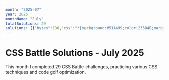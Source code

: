 ```yaml
---
month: "2025-07"
year: 2025
monthName: "July"
totalSolutions: 29
solutions: [{"bytes":138,"css":"*{background:#51A499;color:23384B;margin:50 120;border-left:5em dotted;*{border-inline:5em solid;border-left-color:#0000;margin:40 0 20-80","date":"2025-07-01","difficulty":"medium","has_image":true,"screenshot":"target-1-comparison.png","target":182},{"bytes":182,"css":"*{background:#EFF8FE;+*{margin:50 50 40 40;border:solid#4F77FF;border-width:0 0 10 10;display:flex}p{background:#4F77FF;margin:var(--t,60)0 0 30;width:60;+p{width:50;--t:0;+p{--t:100","date":"2025-07-02","difficulty":"medium","has_image":true,"screenshot":"target-1-comparison.png","target":183},{"bytes":177,"css":"html{background:#CE636F;border-top:10ch solid#F7BED9;p{margin:-168 72;padding:120;border-radius:5ch;background:repeating-conic-gradient(#B44141 0 25%,#F7BED9 0 50%)0 0/20ch 20ch","date":"2025-07-03","difficulty":"medium","has_image":true,"screenshot":"target-1-comparison.png","target":184},{"bytes":208,"css":"p{margin:-10 57;padding:23% 0;border-inline:var(--b,60px)solid#D9D9D9;+p{margin:10 137;--b:55px;img{background:radial-gradient( at bottom,#D9D9D9 0 39.3%,#000 0 70.7%,#0000 0);padding:67.5 135;margin:-243-135","date":"2025-07-04","difficulty":"easy","has_image":true,"screenshot":"target-1-comparison.png","target":185},{"bytes":116,"css":"\u0026amp;{border-radius:5vw;box-shadow:0 0 0 2in#F0CD48;margin:110 20}*{border:11q solid#394257;*{margin:16 97%16 28;zoom:.5","date":"2025-07-05","difficulty":"medium","has_image":true,"screenshot":"target-1-comparison.png","target":186},{"bytes":147,"css":"\u0026amp;{color:556D7F;border:5vw solid}*{background:#FADE8B;margin:50 40;*{margin:10 65;box-shadow:0-5em,0 5em,-50vh 95px,50vh 95px,-50vh -95px,50vh -95px","date":"2025-07-06","difficulty":"medium","has_image":true,"screenshot":"target-1-comparison.png","target":187},{"bytes":124,"css":"\u0026amp;{background:#32295A;border-radius:3in;border:250px solid#48BF7D}p{border:5ch solid #32295A;margin:-298;width:370;height:270","date":"2025-07-07","difficulty":"medium","has_image":true,"screenshot":"target-1-comparison.png","target":188},{"bytes":125,"css":"*{--t:32q solid#8CB457;background:#085328}\u0026amp;{margin:30 50;border-block:var(--t);*{height:180;margin:0 30;border-inline:var(--t","date":"2025-07-08","difficulty":"medium","has_image":true,"screenshot":"target-1-comparison.png","target":189},{"bytes":184,"css":"*{color:#2E312B;background:#D9D9D9;box-shadow:30vw 30vw 0 5ch,-30vw 30vw 0 5ch,30vw -30vw 0 5ch,-30vw -30vw 0 5ch;*{background:#2E312B;padding:16;margin:110 40%;border:5vw solid#7AA70A","date":"2025-07-09","difficulty":"medium","has_image":true,"screenshot":"target-1-comparison.png","target":190},{"bytes":242,"css":"*{margin:40 115;background:#7AA70A;border:solid#fff;border-width:var(--b,5ch 0);border-radius:var(--r,5ch 5ch 70px);*{margin:0 60 60 0;--b:0 0 5ch 5ch;--r:0 0 0 30px}p{position:fixed;--b:5ch 5ch 5ch 0;margin:40 30;padding:30;--r:0 70px 70px 0","date":"2025-07-10","difficulty":"easy","has_image":true,"screenshot":"target-1-comparison.png","target":191},{"bytes":205,"css":"\u0026amp;{background:#F7BED9;border:5ch dotted#F069AB;margin:25%60 25%30;padding:6 73;p{position:fixed;color:EC0076;border:solid;border-radius:1in;border-width:20 50;margin:6-61;box-shadow:60vh 0,60vh -20vh,0-20vh","date":"2025-07-11","difficulty":"easy","has_image":true,"screenshot":"target-1-comparison.png","target":192},{"bytes":166,"css":"\u0026amp;{outline:5ch solid#504B72}*{--a:#FFFBCC;--b:#504B72;margin:40;background:linear-gradient(var(--a)15vw,var(--b)0 5em)0 0/1q 5em;*{margin:0 100;--a:#504B72;--b:#FFFBCC","date":"2025-07-12","difficulty":"medium","has_image":true,"screenshot":"target-1-comparison.png","target":193},{"bytes":84,"css":"\u0026amp;{background:conic-gradient(at 30px 5em,#48BF7D 0 75%,#FFF 75%100%)5vh 5vh/42.5%95px","date":"2025-07-13","difficulty":"hard","has_image":true,"screenshot":"target-1-comparison.png","target":194},{"bytes":174,"css":"\u0026amp;{margin:23 25 110;background:radial-gradient(1q at 50%0,#CEEDFF 50vh,#0000),radial-gradient(1q at 50%29vh,#2BBBF3 175px,#0000)no-repeat,#CEEDFF;box-shadow:inset 0-5em#05476C","date":"2025-07-14","difficulty":"medium","has_image":true,"screenshot":"target-1-comparison.png","target":195},{"bytes":154,"css":"\u0026amp;{background:#2F5A76;border-block:30px solid#F5BB60;translate:45vh;*{margin:105 380 105-10;border-radius:50%;color:F5BB60;box-shadow:30px 0,40vw 0,-25vw 0","date":"2025-07-15","difficulty":"medium","has_image":true,"screenshot":"target-1-comparison.png","target":196},{"bytes":203,"css":"\u0026amp;{background:#32295A;color:48BF7D;box-shadow:0 var(--a,5vh 0 25px);}p{position:fixed;margin:102 167;padding:25;border-radius:9in;box-shadow:0 var(--a,5vh 0 25px);+p{padding:100;margin:2 92;--a:5ch 0 50px","date":"2025-07-16","difficulty":"easy","has_image":true,"screenshot":"target-1-comparison.png","target":197},{"bytes":151,"css":"p{color:243D83;margin:120 162 0 122;background:#6592CF;height:120;box-shadow:15vw 15vw,-15vw -15vw,3vw -3vw#fff,-3vw 3vw#fff,5ch -15vw#6592CF,0 0 0 9in","date":"2025-07-17","difficulty":"medium","has_image":true,"screenshot":"target-1-comparison.png","target":198},{"bytes":210,"css":"*{background:radial-gradient(1q at 50%var(--t,100%),#F28BBB 159q,#B03F7D 0 185q,#F28BBB);height:110;*{margin:190 0;--t:42%;height:190;p{margin:-80 25;background:#F28BBB;height:80;border-inline:143q solid#680039","date":"2025-07-18","difficulty":"easy","has_image":true,"screenshot":"target-1-comparison.png","target":199},{"bytes":248,"css":"\u0026amp;,*+*{background:#B6EBE7;border:solid#9382E4;border-width:0 40 var(--b,0);position:fixed;margin:70 25;padding:80 var(--p,135);*{margin:-80;--p:40;--b:40}p{padding:40;margin:-40-175-40-175;background:#5E2BB7;+p{margin:-40;background:#B6EBE7;border:0","date":"2025-07-19","difficulty":"easy","has_image":true,"screenshot":"target-1-comparison.png","target":200},{"bytes":225,"css":"*{border-radius:1in;background:var(--b,radial-gradient(1q,#48BF7D 53q,#FADE8B 0)0-5vw);*{margin:135 130;height:40;box-shadow:0 42q#48BF7D;--b:#48BF7D}p{margin:62.5;height:15;box-shadow:42q 0#fff;--b:#fff;translate:-20.5q -14q","date":"2025-07-20","difficulty":"easy","has_image":true,"screenshot":"target-1-comparison.png","target":201},{"bytes":222,"css":"*{background:#423F36;border-radius:32q;border:solid var(--c,#BBB);border-width:var(--b,20 0 0);margin:30 175 50;*{margin:10-35;--b:10;outline:10px solid#423F36;p{--b:10;--c:#EC2F28;margin:130 10 0;border-radius:0 0 10q 10q","date":"2025-07-21","difficulty":"easy","has_image":true,"screenshot":"target-1-comparison.png","target":202},{"bytes":377,"css":"*{background:var(--b,#EEE);border:solid#439E6B;border-width:var(--w,14 14 0);margin:var(--m,200 120);height:26;*{--m:-140 16;border-color:#246541;--w:65 50}p{--w:0;border-radius:50%;width:20;height:20;--b:#000;--m:-87-35;-webkit-box-reflect:left var(--t,-70px);+p{--w:0;--m:60-50;width:50;height:50;--b:linear-gradient(#439E6B 17px,#0000 0 29px,#EEE 0 33px,#439E6B 0);--t:-25vw","date":"2025-07-22","difficulty":"easy","has_image":true,"screenshot":"target-1-comparison.png","target":203},{"bytes":270,"css":"*{background:var(--t,#C05F6A);*{--t:#F2EAA8;margin:45 65 105}p{box-shadow:0 60px,-250px 30px,250px 30px,-230px 90px,230px 90px,0 40vh,-70vh 50vh,70vh 50vh;color:C05F6A;--t:#C05F6A;translate:0 30px;padding:15;margin:0;+p{margin:-60 70;width:0;height:180;box-shadow:25vw 0","date":"2025-07-23","difficulty":"easy","has_image":true,"screenshot":"target-1-comparison.png","target":204},{"bytes":147,"css":"*{background:var(--b,#328FC1);padding:5;p{--b:#328FC1;margin:0;height:30;--t:1in 99q}border-radius:0 0 var(--t,12q 12q);*{--b:#3D2525;margin:93 170","date":"2025-07-24","difficulty":"medium","has_image":true,"screenshot":"target-1-comparison.png","target":205},{"bytes":118,"css":"\u0026amp;{background:#FADE8B;border-radius:21q;color:556D7F;width:72;height:72;box-shadow:36vw 17vw,41vw 40vw,59vw 22vw#D24444","date":"2025-07-25","difficulty":"medium","has_image":true,"screenshot":"target-1-comparison.png","target":206},{"bytes":128,"css":"*{border-radius:10px}p{border:55px solid var(--t,#5528A5);margin:70 92;+p{--t:#6855BF;margin:-140 72;+p{--t:#9E8DEC;margin:70 52","date":"2025-07-26","difficulty":"medium","has_image":true,"screenshot":"target-1-comparison.png","target":207},{"bytes":248,"css":"*,[a]{background:#DC9DA6}p{position:fixed;background:linear-gradient(#0000 45%,#6E3C3C 0 55%,#0000 0);width:200;height:200;margin:42 92;+p{rotate:90deg;+[a]{margin:92 142;width:40;height:40;border-radius:50%;border:32q solid#6E3C3C;+p{rotate:-45deg","date":"2025-07-27","difficulty":"easy","has_image":true,"screenshot":"target-1-comparison.png","target":208},{"bytes":136,"css":"\u0026amp;,\u0026amp;\u0026gt;*{border-radius:50%;background:#EBE77E;margin:60 110}*{border:5vw solid#7E6293;*{margin:20}p{border-width:10;margin:-30 20;height:40","date":"2025-07-28","difficulty":"medium","has_image":true,"screenshot":"target-1-comparison.png","target":209},{"bytes":177,"css":"*{background:#D94E4E;border:solid#010201;border-width:0 var(--t,30)30;margin:160 45 70;*{margin:-300 75;--t:50;p{border:32q solid#FEFF58;border-radius:9in;height:205;margin:-125","date":"2025-07-29","difficulty":"medium","has_image":true,"screenshot":"target-1-comparison.png","target":210}]
---
```


# CSS Battle Solutions - July 2025

This month I completed 29 CSS Battle challenges, practicing various CSS techniques and code golf optimization.

